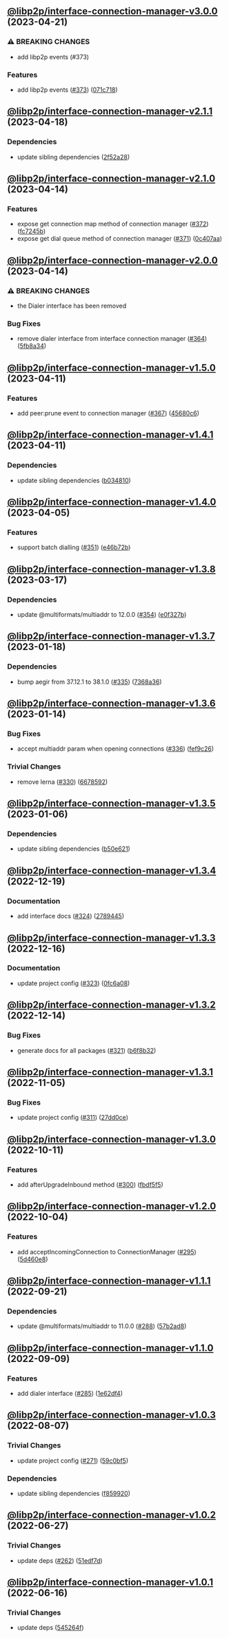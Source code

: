 ## [@libp2p/interface-connection-manager-v3.0.0](https://github.com/libp2p/js-libp2p-interfaces/compare/@libp2p/interface-connection-manager-v2.1.1...@libp2p/interface-connection-manager-v3.0.0) (2023-04-21)


### ⚠ BREAKING CHANGES

* add libp2p events (#373)

### Features

* add libp2p events ([#373](https://github.com/libp2p/js-libp2p-interfaces/issues/373)) ([071c718](https://github.com/libp2p/js-libp2p-interfaces/commit/071c718808902858818ca86167b51b242b67a5a5))

## [@libp2p/interface-connection-manager-v2.1.1](https://github.com/libp2p/js-libp2p-interfaces/compare/@libp2p/interface-connection-manager-v2.1.0...@libp2p/interface-connection-manager-v2.1.1) (2023-04-18)


### Dependencies

* update sibling dependencies ([2f52a28](https://github.com/libp2p/js-libp2p-interfaces/commit/2f52a284b59c0a88b040f86da1f5d3f044727f2c))

## [@libp2p/interface-connection-manager-v2.1.0](https://github.com/libp2p/js-libp2p-interfaces/compare/@libp2p/interface-connection-manager-v2.0.0...@libp2p/interface-connection-manager-v2.1.0) (2023-04-14)


### Features

* expose get connection map method of connection manager ([#372](https://github.com/libp2p/js-libp2p-interfaces/issues/372)) ([fc7245b](https://github.com/libp2p/js-libp2p-interfaces/commit/fc7245b63764562f5ec66a5a0ba334caea80ed66))
* expose get dial queue method of connection manager ([#371](https://github.com/libp2p/js-libp2p-interfaces/issues/371)) ([0c407aa](https://github.com/libp2p/js-libp2p-interfaces/commit/0c407aa0772c171bf6650e31fb20a3433df40b6b))

## [@libp2p/interface-connection-manager-v2.0.0](https://github.com/libp2p/js-libp2p-interfaces/compare/@libp2p/interface-connection-manager-v1.5.0...@libp2p/interface-connection-manager-v2.0.0) (2023-04-14)


### ⚠ BREAKING CHANGES

* the Dialer interface has been removed

### Bug Fixes

* remove dialer interface from interface connection manager ([#364](https://github.com/libp2p/js-libp2p-interfaces/issues/364)) ([5fb8a34](https://github.com/libp2p/js-libp2p-interfaces/commit/5fb8a342150efbc8c0ac8b1ae76ec53dc9f60ee9))

## [@libp2p/interface-connection-manager-v1.5.0](https://github.com/libp2p/js-libp2p-interfaces/compare/@libp2p/interface-connection-manager-v1.4.1...@libp2p/interface-connection-manager-v1.5.0) (2023-04-11)


### Features

* add peer:prune event to connection manager ([#367](https://github.com/libp2p/js-libp2p-interfaces/issues/367)) ([45680c6](https://github.com/libp2p/js-libp2p-interfaces/commit/45680c614f082e1d02c5258559f3ee3b711e6a87))

## [@libp2p/interface-connection-manager-v1.4.1](https://github.com/libp2p/js-libp2p-interfaces/compare/@libp2p/interface-connection-manager-v1.4.0...@libp2p/interface-connection-manager-v1.4.1) (2023-04-11)


### Dependencies

* update sibling dependencies ([b034810](https://github.com/libp2p/js-libp2p-interfaces/commit/b0348102e41dc18166e70063f4708a2b3544f4b6))

## [@libp2p/interface-connection-manager-v1.4.0](https://github.com/libp2p/js-libp2p-interfaces/compare/@libp2p/interface-connection-manager-v1.3.8...@libp2p/interface-connection-manager-v1.4.0) (2023-04-05)


### Features

* support batch dialling ([#351](https://github.com/libp2p/js-libp2p-interfaces/issues/351)) ([e46b72b](https://github.com/libp2p/js-libp2p-interfaces/commit/e46b72b1731ff935a1f0d755cbaf6f3159060ed3))

## [@libp2p/interface-connection-manager-v1.3.8](https://github.com/libp2p/js-libp2p-interfaces/compare/@libp2p/interface-connection-manager-v1.3.7...@libp2p/interface-connection-manager-v1.3.8) (2023-03-17)


### Dependencies

* update @multiformats/multiaddr to 12.0.0 ([#354](https://github.com/libp2p/js-libp2p-interfaces/issues/354)) ([e0f327b](https://github.com/libp2p/js-libp2p-interfaces/commit/e0f327b5d54e240feabadce21a841629d633ec5e))

## [@libp2p/interface-connection-manager-v1.3.7](https://github.com/libp2p/js-libp2p-interfaces/compare/@libp2p/interface-connection-manager-v1.3.6...@libp2p/interface-connection-manager-v1.3.7) (2023-01-18)


### Dependencies

* bump aegir from 37.12.1 to 38.1.0 ([#335](https://github.com/libp2p/js-libp2p-interfaces/issues/335)) ([7368a36](https://github.com/libp2p/js-libp2p-interfaces/commit/7368a363423a08e8fa247dcb76ea13e4cf030d65))

## [@libp2p/interface-connection-manager-v1.3.6](https://github.com/libp2p/js-libp2p-interfaces/compare/@libp2p/interface-connection-manager-v1.3.5...@libp2p/interface-connection-manager-v1.3.6) (2023-01-14)


### Bug Fixes

* accept multiaddr param when opening connections ([#336](https://github.com/libp2p/js-libp2p-interfaces/issues/336)) ([fef9c26](https://github.com/libp2p/js-libp2p-interfaces/commit/fef9c26847cf63cb95f5fcb51ee40cbc679cc6bf))


### Trivial Changes

* remove lerna ([#330](https://github.com/libp2p/js-libp2p-interfaces/issues/330)) ([6678592](https://github.com/libp2p/js-libp2p-interfaces/commit/6678592dd0cf601a2671852f9d2a0aff5dee2b18))

## [@libp2p/interface-connection-manager-v1.3.5](https://github.com/libp2p/js-libp2p-interfaces/compare/@libp2p/interface-connection-manager-v1.3.4...@libp2p/interface-connection-manager-v1.3.5) (2023-01-06)


### Dependencies

* update sibling dependencies ([b50e621](https://github.com/libp2p/js-libp2p-interfaces/commit/b50e621d31a8b32affc3fadb9f97c4883d577f93))

## [@libp2p/interface-connection-manager-v1.3.4](https://github.com/libp2p/js-libp2p-interfaces/compare/@libp2p/interface-connection-manager-v1.3.3...@libp2p/interface-connection-manager-v1.3.4) (2022-12-19)


### Documentation

* add interface docs ([#324](https://github.com/libp2p/js-libp2p-interfaces/issues/324)) ([2789445](https://github.com/libp2p/js-libp2p-interfaces/commit/278944594c24e1a3c4b3624a35680d69166546d7))

## [@libp2p/interface-connection-manager-v1.3.3](https://github.com/libp2p/js-libp2p-interfaces/compare/@libp2p/interface-connection-manager-v1.3.2...@libp2p/interface-connection-manager-v1.3.3) (2022-12-16)


### Documentation

* update project config ([#323](https://github.com/libp2p/js-libp2p-interfaces/issues/323)) ([0fc6a08](https://github.com/libp2p/js-libp2p-interfaces/commit/0fc6a08e9cdcefe361fe325281a3a2a03759ff59))

## [@libp2p/interface-connection-manager-v1.3.2](https://github.com/libp2p/js-libp2p-interfaces/compare/@libp2p/interface-connection-manager-v1.3.1...@libp2p/interface-connection-manager-v1.3.2) (2022-12-14)


### Bug Fixes

* generate docs for all packages ([#321](https://github.com/libp2p/js-libp2p-interfaces/issues/321)) ([b6f8b32](https://github.com/libp2p/js-libp2p-interfaces/commit/b6f8b32a920c15a28fe021e6050e31aaae89d518))

## [@libp2p/interface-connection-manager-v1.3.1](https://github.com/libp2p/js-libp2p-interfaces/compare/@libp2p/interface-connection-manager-v1.3.0...@libp2p/interface-connection-manager-v1.3.1) (2022-11-05)


### Bug Fixes

* update project config ([#311](https://github.com/libp2p/js-libp2p-interfaces/issues/311)) ([27dd0ce](https://github.com/libp2p/js-libp2p-interfaces/commit/27dd0ce3c249892ac69cbb24ddaf0b9f32385e37))

## [@libp2p/interface-connection-manager-v1.3.0](https://github.com/libp2p/js-libp2p-interfaces/compare/@libp2p/interface-connection-manager-v1.2.0...@libp2p/interface-connection-manager-v1.3.0) (2022-10-11)


### Features

* add afterUpgradeInbound method ([#300](https://github.com/libp2p/js-libp2p-interfaces/issues/300)) ([fbdf5f5](https://github.com/libp2p/js-libp2p-interfaces/commit/fbdf5f54277735a26df0a28099eeae9d57159978))

## [@libp2p/interface-connection-manager-v1.2.0](https://github.com/libp2p/js-libp2p-interfaces/compare/@libp2p/interface-connection-manager-v1.1.1...@libp2p/interface-connection-manager-v1.2.0) (2022-10-04)


### Features

* add acceptIncomingConnection to ConnectionManager ([#295](https://github.com/libp2p/js-libp2p-interfaces/issues/295)) ([5d460e8](https://github.com/libp2p/js-libp2p-interfaces/commit/5d460e8815a8b49915da7ffabccc4a8b96a61acc))

## [@libp2p/interface-connection-manager-v1.1.1](https://github.com/libp2p/js-libp2p-interfaces/compare/@libp2p/interface-connection-manager-v1.1.0...@libp2p/interface-connection-manager-v1.1.1) (2022-09-21)


### Dependencies

* update @multiformats/multiaddr to 11.0.0 ([#288](https://github.com/libp2p/js-libp2p-interfaces/issues/288)) ([57b2ad8](https://github.com/libp2p/js-libp2p-interfaces/commit/57b2ad88edfc7807311143791bc49270b1a81eaf))

## [@libp2p/interface-connection-manager-v1.1.0](https://github.com/libp2p/js-libp2p-interfaces/compare/@libp2p/interface-connection-manager-v1.0.3...@libp2p/interface-connection-manager-v1.1.0) (2022-09-09)


### Features

* add dialer interface ([#285](https://github.com/libp2p/js-libp2p-interfaces/issues/285)) ([1e62df4](https://github.com/libp2p/js-libp2p-interfaces/commit/1e62df4f15b45abe62fe8400dbd88866a2bc13cd))

## [@libp2p/interface-connection-manager-v1.0.3](https://github.com/libp2p/js-libp2p-interfaces/compare/@libp2p/interface-connection-manager-v1.0.2...@libp2p/interface-connection-manager-v1.0.3) (2022-08-07)


### Trivial Changes

* update project config ([#271](https://github.com/libp2p/js-libp2p-interfaces/issues/271)) ([59c0bf5](https://github.com/libp2p/js-libp2p-interfaces/commit/59c0bf5e0b05496fca2e4902632b61bb41fad9e9))


### Dependencies

* update sibling dependencies ([f859920](https://github.com/libp2p/js-libp2p-interfaces/commit/f859920423587ae797ac90ccaa3af8bdf60ae549))

## [@libp2p/interface-connection-manager-v1.0.2](https://github.com/libp2p/js-libp2p-interfaces/compare/@libp2p/interface-connection-manager-v1.0.1...@libp2p/interface-connection-manager-v1.0.2) (2022-06-27)


### Trivial Changes

* update deps ([#262](https://github.com/libp2p/js-libp2p-interfaces/issues/262)) ([51edf7d](https://github.com/libp2p/js-libp2p-interfaces/commit/51edf7d9b3765a6f75c915b1483ea345d0133a41))

## [@libp2p/interface-connection-manager-v1.0.1](https://github.com/libp2p/js-libp2p-interfaces/compare/@libp2p/interface-connection-manager-v1.0.0...@libp2p/interface-connection-manager-v1.0.1) (2022-06-16)


### Trivial Changes

* update deps ([545264f](https://github.com/libp2p/js-libp2p-interfaces/commit/545264f87a58394d2a7da77e93f3a596e889238f))
